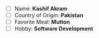  - [ ] Name:                   **Kashif Akram**
 - [ ] Country of Origin: **Pakistan**
 - [ ] Favorite Meal:      **Mutton**
 - [ ] Hobby:                 **Software Development**
